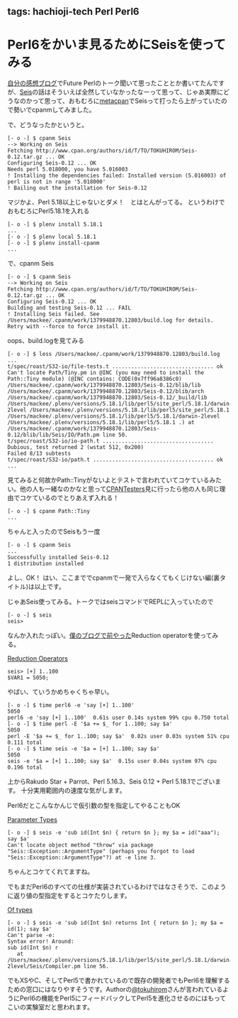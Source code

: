 tags: hachioji-tech Perl Perl6
---
# Perl6をかいま見るためにSeisを使ってみる

[自分の感想ブログ](http://mackee.hatenablog.com/entry/2013/09/22/211305)でFuture Perlのトーク聞いて思ったこととか書いてたんですが、[Seis](https://metacpan.org/module/Seis)の話はそういえば全然していなかったなーって思って、じゃあ実際にどうなのかって思って、おもむろに[metacpan](http://metacpan.org/)でSeisって打ったら上がっていたので勢いでcpanmしてみました。

で、どうなったかというと。

    [- o -] $ cpanm Seis
    --> Working on Seis
    Fetching http://www.cpan.org/authors/id/T/TO/TOKUHIROM/Seis-0.12.tar.gz ... OK
    Configuring Seis-0.12 ... OK
    Needs perl 5.018000, you have 5.016003
    ! Installing the dependencies failed: Installed version (5.016003) of perl is not in range '5.018000'
    ! Bailing out the installation for Seis-0.12

マジかよ、Perl 5.18以上じゃないとダメ！　とはとんがってる。
というわけでおもむろにPerl5.18.1を入れる

    [- o -] $ plenv install 5.18.1
    ...
    [- o -] $ plenv local 5.18.1
    [- o -] $ plenv install-cpanm
    ...

で、cpanm Seis

    [- o -] $ cpanm Seis
    --> Working on Seis
    Fetching http://www.cpan.org/authors/id/T/TO/TOKUHIROM/Seis-0.12.tar.gz ... OK
    Configuring Seis-0.12 ... OK
    Building and testing Seis-0.12 ... FAIL
    ! Installing Seis failed. See /Users/mackee/.cpanm/work/1379948870.12803/build.log for details. Retry with --force to force install it.

oops、build.logを見てみる

    [- o -] $ less /Users/mackee/.cpanm/work/1379948870.12803/build.log
    ...
    t/spec/roast/S32-io/file-tests.t ................................ ok
    Can't locate Path/Tiny.pm in @INC (you may need to install the Path::Tiny module) (@INC contains: CODE(0x7ff96a8386c0) /Users/mackee/.cpanm/work/1379948870.12803/Seis-0.12/blib/lib /Users/mackee/.cpanm/work/1379948870.12803/Seis-0.12/blib/arch /Users/mackee/.cpanm/work/1379948870.12803/Seis-0.12/_build/lib /Users/mackee/.plenv/versions/5.18.1/lib/perl5/site_perl/5.18.1/darwin-2level /Users/mackee/.plenv/versions/5.18.1/lib/perl5/site_perl/5.18.1 /Users/mackee/.plenv/versions/5.18.1/lib/perl5/5.18.1/darwin-2level /Users/mackee/.plenv/versions/5.18.1/lib/perl5/5.18.1 .) at /Users/mackee/.cpanm/work/1379948870.12803/Seis-0.12/blib/lib/Seis/IO/Path.pm line 50.
    t/spec/roast/S32-io/io-path.t ...................................
    Dubious, test returned 2 (wstat 512, 0x200)
    Failed 8/13 subtests
    t/spec/roast/S32-io/path.t ...................................... ok
    ...

見てみると何故かPath::Tinyがないよとテストで言われていてコケているみたい。他の人も一緒なのかなと思って[CPANTesters](http://cpanstesters.org/)見に行ったら他の人も同じ理由でコケているのでとりあえず入れる！

    [- o -] $ cpanm Path::Tiny
    ...

ちゃんと入ったのでSeisもう一度

    [- o -] $ cpanm Seis
    ...
    Successfully installed Seis-0.12
    1 distribution installed

よし、OK！
はい、ここまででcpanmで一発で入らなくてもくじけない編(裏タイトル)は以上です。

じゃあSeis使ってみる。トークではseisコマンドでREPLに入っていたので

    [- o -] $ seis
    seis>

なんか入れたっぽい。[僕のブログで前やった](http://mackee.hatenablog.com/entry/2013/09/22/211305)Reduction operatorを使ってみる。

[Reduction Operators](http://perlcabal.org/syn/S03.html#Reduction_operators)

    seis> [+] 1..100
    $VAR1 = 5050;

やばい、ていうかめちゃくちゃ早い。

    [- o -] $ time perl6 -e 'say [+] 1..100'
    5050
    perl6 -e 'say [+] 1..100'  0.61s user 0.14s system 99% cpu 0.750 total
    [- o -] $ time perl -E '$a += $_ for 1..100; say $a'
    5050
    perl -E '$a += $_ for 1..100; say $a'  0.02s user 0.03s system 51% cpu 0.111 total
    [- o -] $ time seis -e '$a = [+] 1..100; say $a'
    5050
    seis -e '$a = [+] 1..100; say $a'  0.15s user 0.04s system 97% cpu 0.196 total

上からRakudo Star + Parrot、Perl 5.16.3、Seis 0.12 + Perl 5.18.1でございます。
十分実用範囲内の速度な気がします。

Perl6だとこんなかんじで仮引数の型を指定してやることもOK

[Parameter Types](http://perlcabal.org/syn/S02.html#Parameter_types)

    [- o -] $ seis -e 'sub id(Int $n) { return $n }; my $a = id("aaa"); say $a'
    Can't locate object method "throw" via package "Seis::Exception::ArgumentType" (perhaps you forgot to load "Seis::Exception::ArgumentType"?) at -e line 3.

ちゃんとコケてくれてますね。

でもまだPerl6のすべての仕様が実装されているわけではなさそうで、このように返り値の型指定をするとコケたりします。

[Of types](http://perlcabal.org/syn/S02.html#Of_types)

    [- o -] $ seis -e 'sub id(Int $n) returns Int { return $n }; my $a = id(1); say $a'
    Can't parse -e:
    Syntax error! Around:
    sub id(Int $n) r
       at /Users/mackee/.plenv/versions/5.18.1/lib/perl5/site_perl/5.18.1/darwin-2level/Seis/Compiler.pm line 56.

でもXSやC、そしてPerl5で書かれているので既存の開発者でもPerl6を理解するための窓口にはなりやすそうです。Authorの[@tokuhirom](https://twitter.com/tokuhirom/)さんが言われているようにPerl6の機能をPerl5にフィードバックしてPerl5を進化させるのにはもってこいの実験室だと思われます。

